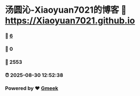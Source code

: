 # 汤圆沁-Xiaoyuan7021的博客 :link: https://Xiaoyuan7021.github.io 
### :page_facing_up: [6](https://Xiaoyuan7021.github.io/tag.html) 
### :speech_balloon: 0 
### :hibiscus: 2553 
### :alarm_clock: 2025-08-30 12:52:38 
### Powered by :heart: [Gmeek](https://github.com/Meekdai/Gmeek)
